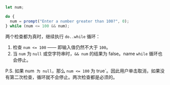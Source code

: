 
```js run demo
let num;

do {
  num = prompt("Enter a number greater than 100?", 0);
} while (num <= 100 && num);
```

两个检查都为真时，继续执行 `do..while` 循环：

1. 检查 `num <= 100` —— 即输入值仍然不大于 `100`。
2. 当 `num` 为 `null` 或空字符串时，`&& num` 的结果为 false。name `while` 循环也会停止。

P.S. 如果 num` 为 null`，那么 `num <= 100` 为 true`。因此用户单击取消，如果没有第二次检查，循环就不会停止。两次检查都是必须的。
